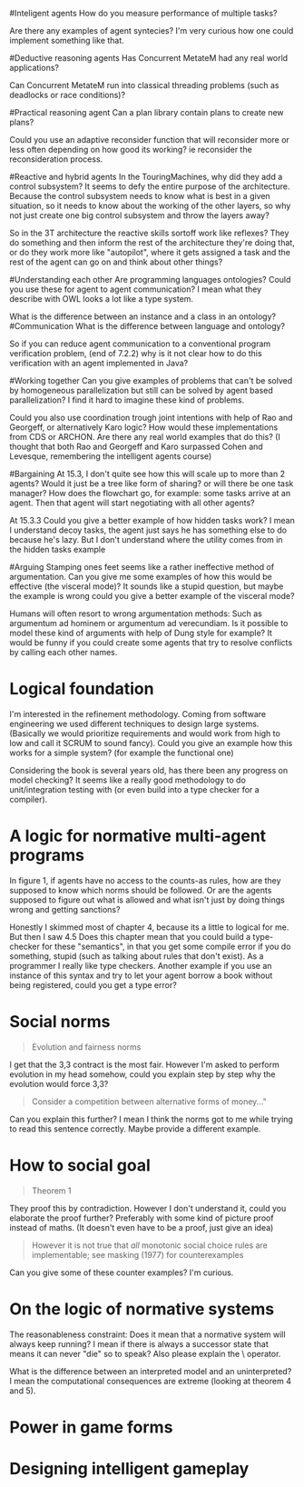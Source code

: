 #Inteligent agents
How do you measure performance of multiple tasks?

Are there any examples of agent syntecies? I'm very curious how one could
implement something like that.

#Deductive reasoning agents
Has Concurrent MetateM had any real world applications?

Can Concurrent MetateM run into classical threading problems (such as deadlocks
or race conditions)?

#Practical reasoning agent
Can a plan library contain plans to create new plans?

Could you use an adaptive reconsider function that will reconsider more or
less often depending on how good its working?
ie reconsider the reconsideration process.

#Reactive and hybrid agents
In the TouringMachines, why did they add a control subsystem? It seems to defy
the entire purpose of the architecture. Because the control subsystem needs
to know what is best in a given situation, so it needs to know about the 
working of the other layers, so why not just create one big control subsystem
and throw the layers away?

So in the 3T architecture the reactive skills sortoff work like reflexes?
They do something and then inform the rest of the architecture they're doing that,
or do they work more like "autopilot", where it gets assigned a task and the rest
of the agent can go on and think about other things?

#Understanding each other
Are programming languages ontologies? Could you use these for agent to
agent communication? I mean what they describe with OWL looks a lot
like a type system.

What is the difference between an instance and a class in an ontology?
#Communication
What is the difference between language and ontology?

So if you can reduce agent communication to a conventional program
verification problem, (end of 7.2.2) why is it not clear how to
do this verification with an agent implemented in Java?

#Working together
Can you give examples of problems that can't be solved by homogeneous
parallelization but still can be solved by agent based parallelization?
I find it hard to imagine these kind of problems.

Could you also use coordination trough joint intentions with help of Rao and
Georgeff, or alternatively Karo logic? How would these implementations from CDS or ARCHON.
Are there any real world examples that do this? (I thought that both Rao 
and Georgeff and Karo surpassed Cohen and Levesque, remembering the intelligent agents course)

#Bargaining
At 15.3, I don't quite see how this will scale up to more than 2 agents?
Would it just be a tree like form of sharing? or will there be one task manager?
How does the flowchart go, for example: some tasks arrive at an agent. Then
that agent will start negotiating with all other agents?

At 15.3.3 Could you give a better example of how hidden tasks work? I mean
I understand decoy tasks, the agent just says he has something else to do
because he's lazy. But I don't understand where the utility comes from
in the hidden tasks example

#Arguing
Stamping ones feet seems like a rather ineffective method of argumentation.
Can you give me some examples of how this would be effective (the visceral mode)?
It sounds like a stupid question, but maybe the example is wrong could you
give a better example of the visceral mode?

Humans will often resort to wrong argumentation methods: Such as argumentum ad hominem
or argumentum ad verecundiam. Is it possible to model these kind of arguments with
help of Dung style for example? It would be funny if you could create
some agents that try to resolve conflicts by calling each other names.

# Logical foundation
I'm interested in the refinement methodology. Coming from software
engineering we used different techniques to design large systems.
(Basically we would prioritize requirements and would work from high
to low and call it SCRUM to sound fancy). Could you give an example
how this works for a simple system? (for example the functional one)

Considering the book is several years old, has there been any progress
on model checking? It seems like a really good methodology to do unit/integration
testing with (or even build into a type checker for a compiler).

#  A logic for normative multi-agent programs
In figure 1, if agents have no access to the counts-as rules, how are they supposed to know which norms should be followed.
Or are the agents supposed to figure out what is allowed and what isn't just by doing things wrong and getting sanctions?

Honestly I skimmed most of chapter 4, because its a little to logical for me.
But then I saw 4.5 Does this chapter mean that you could build a type-checker
for these "semantics", in that you get some compile error if you do something,
stupid (such as talking about rules that don't exist). As a programmer I really
like type checkers. Another example if you use an instance of this syntax
and try to let your agent borrow a book without being registered,
could you get a type error?

# Social norms

> Evolution and fairness norms

I get that the 3,3 contract is the most fair. However I'm asked to perform
evolution in my head somehow, could you explain step by step why the evolution
would force 3,3?

> Consider a competition between alternative forms of money..."

Can you explain this further?
I mean I think the norms got to me while trying to read this sentence
correctly. Maybe provide a different example.

# How to social goal
> Theorem 1

They proof this by contradiction. However I don't understand it, could
you elaborate the proof further? Preferably with some kind of picture
proof instead of maths. (It doesn't even have to be a proof, just give an
idea)

> However it is not true that *all* monotonic social choice rules are
implementable; see masking (1977) for counterexamples

Can you give some of these counter examples? I'm curious.

# On the logic of normative systems
The reasonableness constraint: Does it mean that a normative system
will always keep running? I mean if there is always a successor state
that means it can never "die" so to speak?
Also please explain the \ operator.

What is the difference between an interpreted model and an uninterpreted?
I mean the computational consequences are extreme (looking at theorem 4 and 5).

# Power in game forms

# Designing intelligent gameplay


